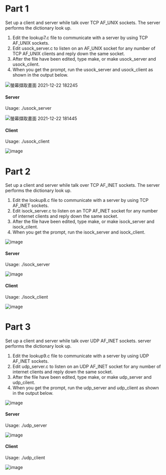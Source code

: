 # Part 1

Set up a client and server while talk over TCP AF_UNIX sockets. The server performs the dictionary look up.
1. Edit the lookup7.c file to communicate with a server by using TCP AF_UNIX sockets.
2. Edit usock_server.c to listen on an AF_UNIX socket for any number of TCP AF_UNIX clients and reply down the same socket.
3. After the file have been edited, type make, or make usock_server and usock_cilent.
4. When you get the prompt, run the usock_server and usock_client as shown in the output below.

![螢幕擷取畫面 2021-12-22 182245](https://user-images.githubusercontent.com/75157669/147078338-ec142b0f-fd90-4200-9048-7ec6802e3579.png)

#### Server 
 Usage: ./usock_server <dictionary source> <Socket name>

 ![螢幕擷取畫面 2021-12-22 181445](https://user-images.githubusercontent.com/75157669/147078755-420ab677-3c38-4d30-a33f-1c26160e82fb.png)

#### Client
  Usage: ./usock_client <resource>

  ![image](https://user-images.githubusercontent.com/75157669/147078847-9aff8ba0-756f-4b0e-9aaf-a2724e027785.png)

# Part 2
Set up a client and server while talk over TCP AF_INET sockets. The server performs the dictionary look up.
1. Edit the lookup8.c file to communicate with a server by using TCP AF_INET sockets.
2. Edit isock_server.c to listen on an TCP AF_INET socket for any number of internet clients and reply down the same socket.
3. After the file have been edited, type make, or make isock_server and isock_cilent.
4. When you get the prompt, run the isock_server and isock_client.
  
![image](https://user-images.githubusercontent.com/75157669/147078962-c25ff17f-602d-45d5-9400-678dbdc57c2f.png)

#### Server 
 Usage: ./isock_server <dictionary source>
  
![image](https://user-images.githubusercontent.com/75157669/147079249-a9a72d4d-d3f7-4465-8d8e-9dd28e426207.png)

#### Client
  Usage: ./isock_client <resource>
  
  ![image](https://user-images.githubusercontent.com/75157669/147079508-7fcf1d6b-2029-4998-9348-7fac875538ce.png)
  
# Part 3
Set up a client and server while talk over UDP AF_INET sockets. server performs the dictionary look up.
1. Edit the lookup9.c file to communicate with a server by using UDP AF_INET sockets.
2. Edit udp_server.c to listen on an UDP AF_INET socket for any number of internet clients and reply down the same socket.
3. After the file have been edited, type make, or make udp_server and udp_cilent.
4. When you get the prompt, run the udp_server and udp_client as shown in the output below.
  
  ![image](https://user-images.githubusercontent.com/75157669/147079772-74fe871f-f055-4421-9d48-b10b808e4cd8.png)

  
#### Server 
 Usage: ./udp_server <dictionary source>
  
![image](https://user-images.githubusercontent.com/75157669/147079905-fb6e76d7-c135-4878-90fd-70ed30aeae78.png)

#### Client
  Usage: ./udp_client <resource>
  
![image](https://user-images.githubusercontent.com/75157669/147080295-2ff2e289-9831-437e-b3aa-f262b558b339.png)
